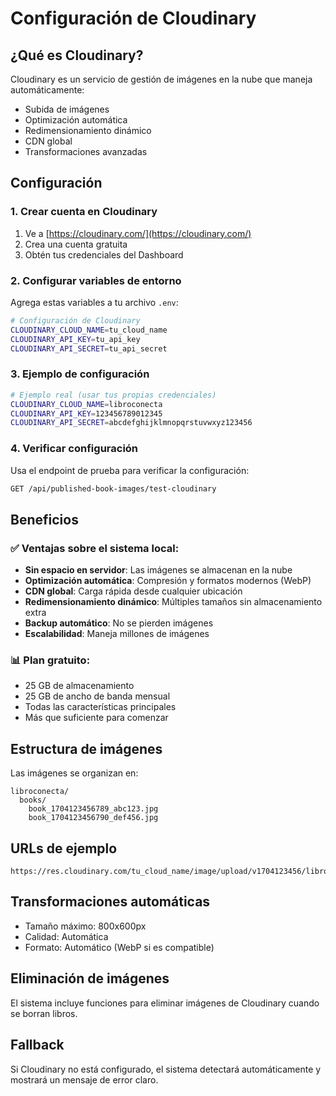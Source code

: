 # Configuración de Cloudinary

## ¿Qué es Cloudinary?
Cloudinary es un servicio de gestión de imágenes en la nube que maneja automáticamente:
- Subida de imágenes
- Optimización automática
- Redimensionamiento dinámico
- CDN global
- Transformaciones avanzadas

## Configuración

### 1. Crear cuenta en Cloudinary
1. Ve a [https://cloudinary.com/](https://cloudinary.com/)
2. Crea una cuenta gratuita
3. Obtén tus credenciales del Dashboard

### 2. Configurar variables de entorno
Agrega estas variables a tu archivo `.env`:

```bash
# Configuración de Cloudinary
CLOUDINARY_CLOUD_NAME=tu_cloud_name
CLOUDINARY_API_KEY=tu_api_key
CLOUDINARY_API_SECRET=tu_api_secret
```

### 3. Ejemplo de configuración
```bash
# Ejemplo real (usar tus propias credenciales)
CLOUDINARY_CLOUD_NAME=libroconecta
CLOUDINARY_API_KEY=123456789012345
CLOUDINARY_API_SECRET=abcdefghijklmnopqrstuvwxyz123456
```

### 4. Verificar configuración
Usa el endpoint de prueba para verificar la configuración:
```bash
GET /api/published-book-images/test-cloudinary
```

## Beneficios

### ✅ Ventajas sobre el sistema local:
- **Sin espacio en servidor**: Las imágenes se almacenan en la nube
- **Optimización automática**: Compresión y formatos modernos (WebP)
- **CDN global**: Carga rápida desde cualquier ubicación
- **Redimensionamiento dinámico**: Múltiples tamaños sin almacenamiento extra
- **Backup automático**: No se pierden imágenes
- **Escalabilidad**: Maneja millones de imágenes

### 📊 Plan gratuito:
- 25 GB de almacenamiento
- 25 GB de ancho de banda mensual
- Todas las características principales
- Más que suficiente para comenzar

## Estructura de imágenes
Las imágenes se organizan en:
```
libroconecta/
  books/
    book_1704123456789_abc123.jpg
    book_1704123456790_def456.jpg
```

## URLs de ejemplo
```
https://res.cloudinary.com/tu_cloud_name/image/upload/v1704123456/libroconecta/books/book_1704123456789_abc123.jpg
```

## Transformaciones automáticas
- Tamaño máximo: 800x600px
- Calidad: Automática
- Formato: Automático (WebP si es compatible)

## Eliminación de imágenes
El sistema incluye funciones para eliminar imágenes de Cloudinary cuando se borran libros.

## Fallback
Si Cloudinary no está configurado, el sistema detectará automáticamente y mostrará un mensaje de error claro. 